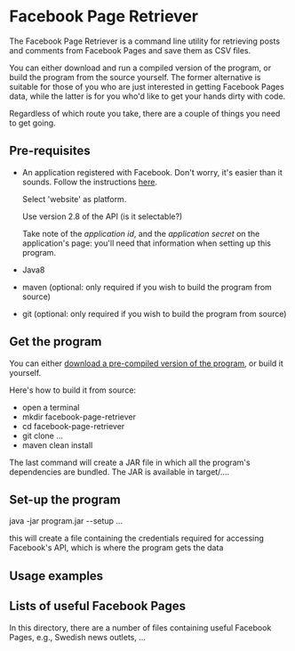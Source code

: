 # Facebook Page Retriever

The Facebook Page Retriever is a command line utility for retrieving posts and comments from Facebook Pages and save them as CSV files.

You can either download and run a compiled version of the program, or build the program from the source yourself. The former
alternative is suitable for those of you who are just interested in getting Facebook Pages data, while the latter is
for you who'd like to get your hands dirty with code.

Regardless of which route you take, there are a couple of things you need to get going.

## Pre-requisites

 * An application registered with Facebook. Don't worry, it's easier than it sounds. Follow
    the instructions [here](https://developers.facebook.com/docs/apps/register). 
    
    Select 'website' as platform.
     
    Use version 2.8 of the API (is it selectable?)
    
    Take note of the *application id*, and the *application secret* on the application's page: you'll need that information when setting up this program.

  * Java8
  * maven (optional: only required if you wish to build the program from source)
  * git (optional: only required if you wish to build the program from source)


## Get the program

You can either [download a pre-compiled version of the program](bin/facebook-page-retriever.jar), or build it yourself.

Here's how to build it from source:

 * open a terminal
 * mkdir facebook-page-retriever
 * cd facebook-page-retriever
 * git clone ...
 * maven clean install

The last command will create a JAR file in which all the program's dependencies are bundled. The JAR is available in target/....

## Set-up the program
 
 java -jar program.jar --setup ...
 
  this will create a file containing the credentials required for accessing Facebook's API, which is where the program gets the data
  
## Usage examples

## Lists of useful Facebook Pages

In this directory, there are a number of files containing useful Facebook Pages, e.g., Swedish news outlets, ...


